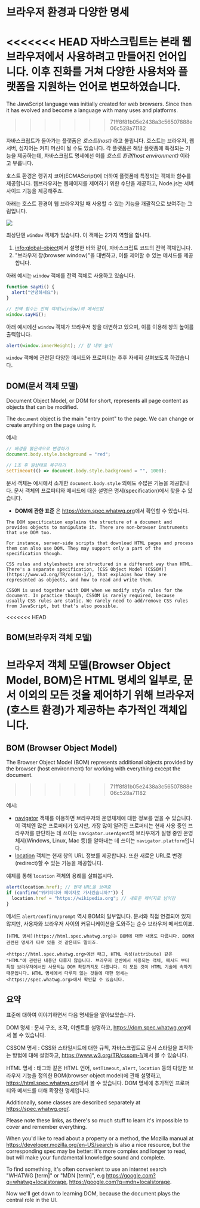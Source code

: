 # 브라우저 환경과 다양한 명세

<<<<<<< HEAD
자바스크립트는 본래 웹 브라우저에서 사용하려고 만들어진 언어입니다. 이후 진화를 거쳐 다양한 사용처와 플랫폼을 지원하는 언어로 변모하였습니다.   
=======
The JavaScript language was initially created for web browsers. Since then it has evolved and become a language with many uses and platforms.
>>>>>>> 71ff8f81b05e2438a3c56507888e06c528a71182

자바스크립트가 돌아가는 플랫폼은 *호스트(host)* 라고 불립니다. 호스트는 브라우저, 웹서버, 심지어는 커피 머신이 될 수도 있습니다. 각 플랫폼은 해당 플랫폼에 특정되는 기능을 제공하는데, 자바스크립트 명세에선 이를 *호스트 환경(host environment)* 이라고 부릅니다.

호스트 환경은 랭귀지 코어(ECMAScript)에 더하여 플랫폼에 특정되는 객체와 함수를 제공합니다. 웹브라우저는 웹페이지를 제어하기 위한 수단을 제공하고, Node.js는 서버 사이드 기능을 제공해주죠.

아래는 호스트 환경이 웹 브라우저일 때 사용할 수 있는 기능을 개괄적으로 보여주는 그림입니다.

![](windowObjects.svg)

최상단엔 `window` 객체가 있습니다. 이 객체는 2가지 역할을 합니다.

1. <info:global-object>에서 설명한 바와 같이, 자바스크립트 코드의 전역 객체입니다. 
2. "브라우저 창(browser window)"을 대변하고, 이를 제어할 수 있는 메서드를 제공합니다.

아래 예시는 `window` 객체를 전역 객체로 사용하고 있습니다.

```js run
function sayHi() {
  alert("안녕하세요");
}

// 전역 함수는 전역 객체(window)의 메서드임
window.sayHi();
```

아래 예시에선 `window` 객체가 브라우저 창을 대변하고 있으며, 이를 이용해 창의 높이를 출력합니다.

```js run
alert(window.innerHeight); // 창 내부 높이
```

`window` 객체에 관련된 다양한 메서드와 프로퍼티는 추후 자세히 살펴보도록 하겠습니다.

## DOM(문서 객체 모델)

Document Object Model, or DOM for short, represents all page content as objects that can be modified.

The `document` object is the main "entry point" to the page. We can change or create anything on the page using it.

예시:
```js run
// 배경을 붉은색으로 변경하기
document.body.style.background = "red";

// 1초 후 원상태로 복구하기
setTimeout(() => document.body.style.background = "", 1000);
```

문서 객체는 예시에서 소개한 `document.body.style` 외에도 수많은 기능을 제공합니다. 문서 객체의 프로퍼티와 메서드에 대한 설명은 명세(specification)에서 찾을 수 있습니다.

- **DOM에 관한 표준** 은 <https://dom.spec.whatwg.org>에서 확인할 수 있습니다.

```smart header="DOM is not only for browsers"
The DOM specification explains the structure of a document and provides objects to manipulate it. There are non-browser instruments that use DOM too.

For instance, server-side scripts that download HTML pages and process them can also use DOM. They may support only a part of the specification though.
```

```smart header="CSSOM for styling"
CSS rules and stylesheets are structured in a different way than HTML. There's a separate specification, [CSS Object Model (CSSOM)](https://www.w3.org/TR/cssom-1/), that explains how they are represented as objects, and how to read and write them.

CSSOM is used together with DOM when we modify style rules for the document. In practice though, CSSOM is rarely required, because usually CSS rules are static. We rarely need to add/remove CSS rules from JavaScript, but that's also possible.
```

<<<<<<< HEAD
## BOM(브라우저 객체 모델)

브라우저 객체 모델(Browser Object Model, BOM)은 HTML 명세의 일부로, 문서 이외의 모든 것을 제어하기 위해 브라우저(호스트 환경)가 제공하는 추가적인 객체입니다.
=======
## BOM (Browser Object Model)

The Browser Object Model (BOM) represents additional objects provided by the browser (host environment) for working with everything except the document.
>>>>>>> 71ff8f81b05e2438a3c56507888e06c528a71182

예시:

- [navigator](mdn:api/Window/navigator) 객체를 이용하면 브라우저와 운영체제에 대한 정보를 얻을 수 있습니다. 이 객체엔 많은 프로퍼티가 있지만, 가장 많이 알려진 프로퍼티는 현재 사용 중인 브라우저를 판단하는 데 쓰이는 `navigator.userAgent`와 브라우저가 실행 중인 운영체제(Windows, Linux, Mac 등)를 알아내는 데 쓰이는 `navigator.platform`입니다.  
- [location](mdn:api/Window/location) 객체는 현재 창의 URL 정보를 제공합니다. 또한 새로운 URL로 변경(redirect)할 수 있는 기능을 제공합니다.

예제를 통해 `location` 객체의 용례를 살펴봅시다.

```js run
alert(location.href); // 현재 URL을 보여줌
if (confirm("위키피디아 페이지로 가시겠습니까?")) {
  location.href = "https://wikipedia.org"; // 새로운 페이지로 넘어감
}
```

메서드 `alert/confirm/prompt` 역시 BOM의 일부입니다. 문서와 직접 연결되어 있지 않지만, 사용자와 브라우저 사이의 커뮤니케이션을 도와주는 순수 브라우저 메서드이죠.  

```smart header="다양한 명세"
[HTML 명세](https://html.spec.whatwg.org)는 BOM에 대한 내용도 다룹니다. BOM에 관련된 명세가 따로 있을 것 같은데도 말이죠.

<https://html.spec.whatwg.org>에선 태그, HTML 속성(attribute) 같은 "HTML"에 관련된 내용만 다루지 않습니다. 브라우저 전반에서 사용되는 객체, 메서드 부터 특정 브라우저에서만 사용되는 DOM 확장까지도 다룹니다. 이 모든 것이 HTML 기술에 속하기 때문입니다. HTML 명세에서 다루지 않는 것들에 대한 명세는 <https://spec.whatwg.org>에서 확인할 수 있습니다.
```

## 요약

표준에 대하여 이야기하면서 다음 명세들을 알아보았습니다.

DOM 명세
: 문서 구조, 조작, 이벤트를 설명하고, <https://dom.spec.whatwg.org>에서 볼 수 있습니다.

CSSOM 명세
: CSS와 스타일시트에 대한 규칙, 자바스크립트로 문서 스타일을 조작하는 방법에 대해 설명하고, <https://www.w3.org/TR/cssom-1/>에서 볼 수 있습니다.

HTML 명세
: 태그와 같은 HTML 언어, `setTimeout`, `alert`, `location` 등의 다양한 브라우저 기능을 정의한 BOM(browser object model)에 관해 설명하고, <https://html.spec.whatwg.org>에서 볼 수 있습니다. DOM 명세에 추가적인 프로퍼티와 메서드를 더해 확장한 명세입니다.

Additionally, some classes are described separately at <https://spec.whatwg.org/>.

Please note these links, as there's so much stuff to learn it's impossible to cover and remember everything.

When you'd like to read about a property or a method, the Mozilla manual at <https://developer.mozilla.org/en-US/search> is also a nice resource, but the corresponding spec may be better: it's more complex and longer to read, but will make your fundamental knowledge sound and complete.

To find something, it's often convenient to use an internet search "WHATWG [term]" or "MDN [term]", e.g <https://google.com?q=whatwg+localstorage>, <https://google.com?q=mdn+localstorage>.

Now we'll get down to learning DOM, because the document plays the central role in the UI.
